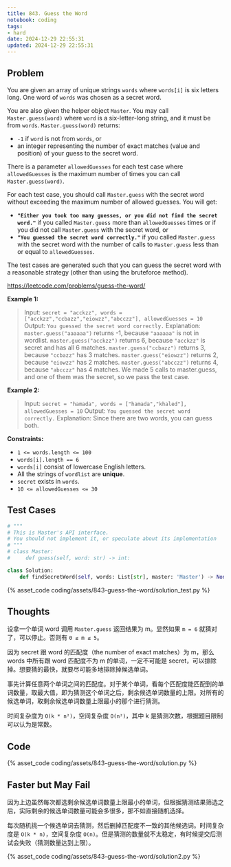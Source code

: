 ```yaml
---
title: 843. Guess the Word
notebook: coding
tags:
- hard
date: 2024-12-29 22:55:31
updated: 2024-12-29 22:55:31
---
```

## Problem

You are given an array of unique strings `words` where `words[i]` is six letters long. One word of `words` was chosen as a secret word.

You are also given the helper object `Master`. You may call `Master.guess(word)` where `word` is a six-letter-long string, and it must be from `words`. `Master.guess(word)` returns:

- `-1` if `word` is not from `words`, or
- an integer representing the number of exact matches (value and position) of your guess to the secret word.

There is a parameter `allowedGuesses` for each test case where `allowedGuesses` is the maximum number of times you can call `Master.guess(word)`.

For each test case, you should call `Master.guess` with the secret word without exceeding the maximum number of allowed guesses. You will get:

- **`"Either you took too many guesses, or you did not find the secret word."`** if you called `Master.guess` more than `allowedGuesses` times or if you did not call `Master.guess` with the secret word, or
- **`"You guessed the secret word correctly."`** if you called `Master.guess` with the secret word with the number of calls to `Master.guess` less than or equal to `allowedGuesses`.

The test cases are generated such that you can guess the secret word with a reasonable strategy (other than using the bruteforce method).

<https://leetcode.com/problems/guess-the-word/>

**Example 1:**

> Input: `secret = "acckzz", words = ["acckzz","ccbazz","eiowzz","abcczz"], allowedGuesses = 10`
> Output: `You guessed the secret word correctly.`
> Explanation:
> `master.guess("aaaaaa")` returns -1, because `"aaaaaa"` is not in wordlist.
> `master.guess("acckzz")` returns 6, because `"acckzz"` is secret and has all 6 matches.
> `master.guess("ccbazz")` returns 3, because `"ccbazz"` has 3 matches.
> `master.guess("eiowzz")` returns 2, because `"eiowzz"` has 2 matches.
> `master.guess("abcczz")` returns 4, because `"abcczz"` has 4 matches.
> We made 5 calls to master.guess, and one of them was the secret, so we pass the test case.

**Example 2:**

> Input: `secret = "hamada", words = ["hamada","khaled"], allowedGuesses = 10`
> Output: `You guessed the secret word correctly.`
> Explanation: Since there are two words, you can guess both.

**Constraints:**

- `1 <= words.length <= 100`
- `words[i].length == 6`
- `words[i]` consist of lowercase English letters.
- All the strings of `wordlist` are **unique**.
- `secret` exists in `words`.
- `10 <= allowedGuesses <= 30`

## Test Cases

``` python
# """
# This is Master's API interface.
# You should not implement it, or speculate about its implementation
# """
# class Master:
#     def guess(self, word: str) -> int:

class Solution:
    def findSecretWord(self, words: List[str], master: 'Master') -> None:
```

{% asset_code coding/assets/843-guess-the-word/solution_test.py %}

## Thoughts

设拿一个单词 word 调用 `Master.guess` 返回结果为 m。显然如果 `m = 6` 就猜对了，可以停止。否则有 `0 ≤ m ≤ 5`。

因为 secret 跟 word 的匹配度（the number of exact matches）为 m，那么 words 中所有跟 word 匹配度不为 m 的单词，一定不可能是 secret，可以排除掉。想要猜的最快，就要尽可能多地排除掉候选单词。

事先计算任意两个单词之间的匹配度。对于某个单词，看每个匹配度能匹配到的单词数量，取最大值，即为猜测这个单词之后，剩余候选单词数量的上限。对所有的候选单词，取剩余候选单词数量上限最小的那个进行猜测。

时间复杂度为 `O(k * n²)`，空间复杂度 `O(n²)`，其中 k 是猜测次数，根据题目限制可以认为是常数。

## Code

{% asset_code coding/assets/843-guess-the-word/solution.py %}

## Faster but May Fail

因为上边虽然每次都选剩余候选单词数量上限最小的单词，但根据猜测结果筛选之后，实际剩余的候选单词数量可能会多很多，那不如直接随机选择。

每次随机挑一个候选单词去猜测，然后删掉匹配度不一致的其他候选词。时间复杂度是 `O(k * n)`，空间复杂度 `O(n)`。但是猜测的数量就不太稳定，有时候提交后测试会失败（猜测数量达到上限）。

{% asset_code coding/assets/843-guess-the-word/solution2.py %}
